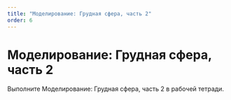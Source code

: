 ```yaml
---
title: "Моделирование: Грудная сфера, часть 2"
order: 6
---
```


# Моделирование: Грудная сфера, часть 2

Выполните Моделирование: Грудная сфера, часть 2 в рабочей тетради.